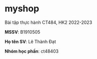 # myshop

Bài tập thực hành CT484, HK2 2022-2023

**MSSV**: B1910505

**Họ tên SV**: Lê Thành Đạt

**Nhóm học phần**: ct48403
